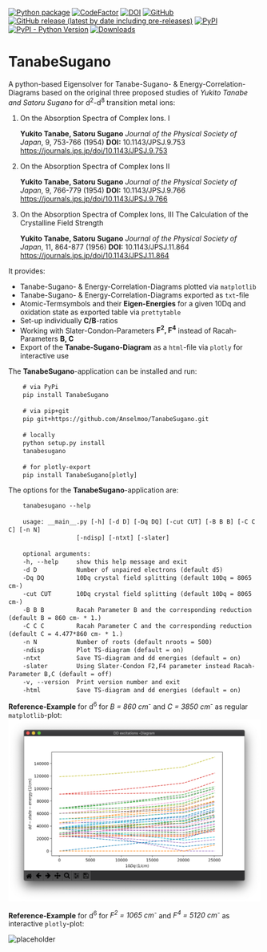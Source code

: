 [![Python package](https://github.com/Anselmoo/TanabeSugano/workflows/Python%20package/badge.svg)](https://github.com/Anselmoo/TanabeSugano/actions?query=workflow%3A%22Python+package%22)
[![CodeFactor](https://www.codefactor.io/repository/github/anselmoo/tanabesugano/badge)](https://www.codefactor.io/repository/github/anselmoo/tanabesugano)
[![DOI](https://zenodo.org/badge/206847682.svg)](https://zenodo.org/badge/latestdoi/206847682)
[![GitHub](https://img.shields.io/github/license/Anselmoo/TanabeSugano)](https://github.com/Anselmoo/TanabeSugano/blob/master/LICENSE)
[![GitHub release (latest by date including pre-releases)](https://img.shields.io/github/v/release/Anselmoo/TanabeSugano?include_prereleases)](https://github.com/Anselmoo/TanabeSugano/releases)
[![PyPI](https://img.shields.io/pypi/v/TanabeSugano?logo=Pypi&logoColor=yellow)](https://pypi.org/project/TanabeSugano/)
[![PyPI - Python Version](https://img.shields.io/pypi/pyversions/TanabeSugano?logo=Python&logoColor=yellow)](https://pypi.org/project/TanabeSugano/)
[![Downloads](https://static.pepy.tech/badge/tanabesugano)](https://pepy.tech/project/tanabesugano)

# TanabeSugano
A python-based Eigensolver for Tanabe-Sugano- & Energy-Correlation-Diagrams based on the original three proposed studies of *Yukito Tanabe and Satoru Sugano* for d<sup>2</sup>-d<sup>8</sup> transition metal ions:

1. On the Absorption Spectra of Complex Ions. I

    **Yukito Tanabe, Satoru Sugano**
    *Journal of the Physical Society of Japan*, 9, 753-766 (1954)
    **DOI:** 10.1143/JPSJ.9.753
    https://journals.jps.jp/doi/10.1143/JPSJ.9.753

2. On the Absorption Spectra of Complex Ions II

    **Yukito Tanabe, Satoru Sugano**
    *Journal of the Physical Society of Japan*, 9, 766-779 (1954)
    **DOI:** 10.1143/JPSJ.9.766
    https://journals.jps.jp/doi/10.1143/JPSJ.9.766

3. On the Absorption Spectra of Complex Ions, III The Calculation of the Crystalline Field Strength

    **Yukito Tanabe, Satoru Sugano**
    *Journal of the Physical Society of Japan*, 11, 864-877 (1956)
    **DOI:** 10.1143/JPSJ.11.864
    https://journals.jps.jp/doi/10.1143/JPSJ.11.864

It provides:

- Tanabe-Sugano- & Energy-Correlation-Diagrams plotted via `matplotlib`
- Tanabe-Sugano- & Energy-Correlation-Diagrams exported as `txt`-file
- Atomic-Termsymbols and their **Eigen-Energies** for a given 10Dq and oxidation state as exported table via `prettytable`
- Set-up individually **C/B**-ratios
- Working with Slater-Condon-Parameters **F<sup>2</sup>, F<sup>4</sup>** instead of Racah-Parameters **B, C**
- Export of the **Tanabe-Sugano-Diagram** as a `html`-file via `plotly` for interactive use

The **TanabeSugano**-application can be installed and run:

```console
    # via PyPi
    pip install TanabeSugano

    # via pip+git
    pip git+https://github.com/Anselmoo/TanabeSugano.git

    # locally
    python setup.py install
    tanabesugano

    # for plotly-export
    pip install TanabeSugano[plotly]
```


The options for the **TanabeSugano**-application are:

```console
    tanabesugano --help

    usage: __main__.py [-h] [-d D] [-Dq DQ] [-cut CUT] [-B B B] [-C C C] [-n N]
                   [-ndisp] [-ntxt] [-slater]

    optional arguments:
    -h, --help     show this help message and exit
    -d D           Number of unpaired electrons (default d5)
    -Dq DQ         10Dq crystal field splitting (default 10Dq = 8065 cm-)
    -cut CUT       10Dq crystal field splitting (default 10Dq = 8065 cm-)
    -B B B         Racah Parameter B and the corresponding reduction (default B = 860 cm- * 1.)
    -C C C         Racah Parameter C and the corresponding reduction (default C = 4.477*860 cm- * 1.)
    -n N           Number of roots (default nroots = 500)
    -ndisp         Plot TS-diagram (default = on)
    -ntxt          Save TS-diagram and dd energies (default = on)
    -slater        Using Slater-Condon F2,F4 parameter instead Racah-Parameter B,C (default = off)
    -v, --version  Print version number and exit
    -html          Save TS-diagram and dd energies (default = on)
```

**Reference-Example** for d<sup>6</sup> for *B = 860 cm<sup>-</sup>* and *C = 3850 cm<sup>-</sup>* as regular `matplotlib`-plot:
![placeholder](https://github.com/Anselmoo/TanabeSugano/blob/master/examples/dd-diagram_for_d6.png?raw=true)


**Reference-Example** for d<sup>6</sup> for *F<sup>2</sup> = 1065 cm<sup>-</sup>* and *F<sup>4</sup> = 5120 cm<sup>-</sup>* as interactive `plotly`-plot:

![placeholder](https://github.com/Anselmoo/TanabeSugano/blob/master/examples/d6_ts_interactive.gif?raw=true)
